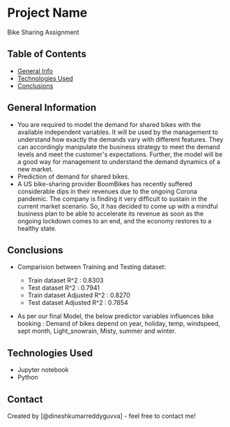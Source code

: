 # Project Name
Bike Sharing Assignment


## Table of Contents
* [General Info](#general-information)
* [Technologies Used](#technologies-used)
* [Conclusions](#conclusions)


<!-- You can include any other section that is pertinent to your problem -->

## General Information
- You are required to model the demand for shared bikes with the available independent variables. It will be used by the management to understand how exactly the demands vary with different features. They can accordingly manipulate the business strategy to meet the demand levels and meet the customer's expectations. Further, the model will be a good way for management to understand the demand dynamics of a new market.
- Prediction of demand for shared bikes.
- A US bike-sharing provider BoomBikes has recently suffered considerable dips in their revenues due to the ongoing Corona pandemic. The company is finding it very difficult to sustain in the current market scenario. So, it has decided to come up with a mindful business plan to be able to accelerate its revenue as soon as the ongoing lockdown comes to an end, and the economy restores to a healthy state. 


## Conclusions
- Comparision between Training and Testing dataset:

    - Train dataset R^2 : 0.8303
    - Test dataset R^2 : 0.7941
    - Train dataset Adjusted R^2 : 0.8270
    - Test dataset Adjusted R^2 : 0.7854

- As per our final Model, the below predictor variables influences bike booking : Demand of bikes depend on year, holiday, temp, windspeed, sept month, Light_snowrain, Misty, summer and winter.



## Technologies Used
- Jupyter notebook
- Python




## Contact
Created by [@dineshkumarreddyguvva] - feel free to contact me!

